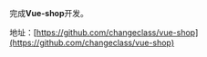 完成**Vue-shop**开发。

地址：[https://github.com/changeclass/vue-shop](https://github.com/changeclass/vue-shop)

